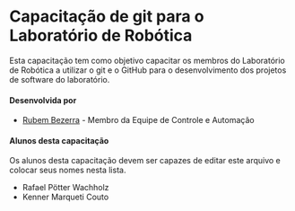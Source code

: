 # Capacitação de git para o Laboratório de Robótica
Esta capacitação tem como objetivo capacitar os membros do Laboratório de Robótica a utilizar o git e o GitHub para o desenvolvimento dos projetos de software do laboratório.

#### Desenvolvida por
* [Rubem Bezerra](https:/github.com/rubemnobre/) - Membro da Equipe de Controle e Automação

#### Alunos desta capacitação
Os alunos desta capacitação devem ser capazes de editar este arquivo e colocar seus nomes nesta lista.
* Rafael Pötter Wachholz
* Kenner Marqueti Couto
